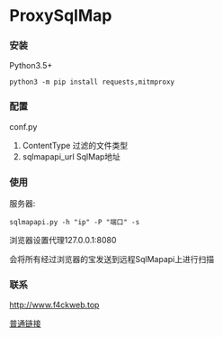 # ProxySqlMap


### 安装

Python3.5+

```
python3 -m pip install requests,mitmproxy
```

### 配置

conf.py
1. ContentType 过滤的文件类型
2. sqlmapapi_url SqlMap地址
	
### 使用

服务器:
```
sqlmapapi.py -h "ip" -P "端口" -s
```

浏览器设置代理127.0.0.1:8080

会将所有经过浏览器的宝发送到远程SqlMapapi上进行扫描
	
### 联系
http://www.f4ckweb.top

[普通链接](javascript:alert`1`;)
